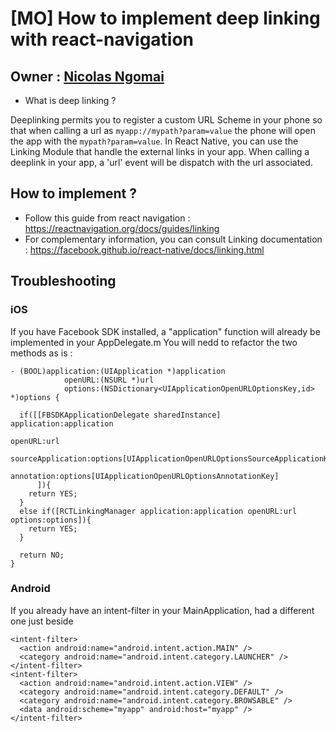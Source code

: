 # [MO] How to implement deep linking with react-navigation

## Owner : [Nicolas Ngomai](https://github.com/lechinoix)

* What is deep linking ?

Deeplinking permits you to register a custom URL Scheme in your phone so that when calling a url as `myapp://mypath?param=value` the phone will open the app with the `mypath?param=value`.
In React Native, you can use the Linking Module that handle the external links in your app.
When calling a deeplink in your app, a 'url' event will be dispatch with the url associated.

## How to implement ?

- Follow this guide from react navigation : https://reactnavigation.org/docs/guides/linking
- For complementary information, you can consult Linking documentation : https://facebook.github.io/react-native/docs/linking.html

## Troubleshooting

### iOS

If you have Facebook SDK installed, a "application" function will already be implemented in your AppDelegate.m
You will nedd to refactor the two methods as is :

```
- (BOOL)application:(UIApplication *)application
            openURL:(NSURL *)url
            options:(NSDictionary<UIApplicationOpenURLOptionsKey,id> *)options {

  if([[FBSDKApplicationDelegate sharedInstance] application:application
                                                                openURL:url
                                                      sourceApplication:options[UIApplicationOpenURLOptionsSourceApplicationKey]
                                                             annotation:options[UIApplicationOpenURLOptionsAnnotationKey]
      ]){
    return YES;
  }
  else if([RCTLinkingManager application:application openURL:url options:options]){
    return YES;
  }

  return NO;
}

```

### Android

If you already have an intent-filter in your MainApplication, had a different one just beside

```
<intent-filter>
  <action android:name="android.intent.action.MAIN" />
  <category android:name="android.intent.category.LAUNCHER" />
</intent-filter>
<intent-filter>
  <action android:name="android.intent.action.VIEW" />
  <category android:name="android.intent.category.DEFAULT" />
  <category android:name="android.intent.category.BROWSABLE" />
  <data android:scheme="myapp" android:host="myapp" />
</intent-filter>

```

